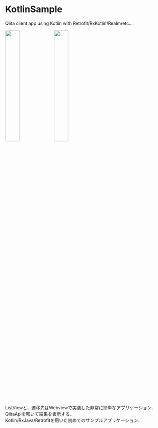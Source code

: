 # KotlinSample
Qiita client app using Kotlin with Retrofit/RxKotlin/Realm/etc...    

<img src="https://user-images.githubusercontent.com/20180425/51764294-2d08e480-2118-11e9-88f8-a19e64c994fe.jpg" width=30%> <img src="https://user-images.githubusercontent.com/20180425/51764298-2f6b3e80-2118-11e9-89d7-4ed9c9a3190a.jpg" width=30%>

ListViewと，遷移先はWebviewで実装した非常に簡単なアプリケーション．  QiitaApiを叩いて結果を表示する．  
Kotlin/RxJava/Retrofitを用いた初めてのサンプルアプリケーション．
